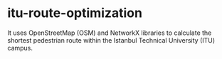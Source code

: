 # itu-route-optimization
It uses OpenStreetMap (OSM) and NetworkX libraries to calculate the shortest pedestrian route within the Istanbul Technical University (ITU) campus.
